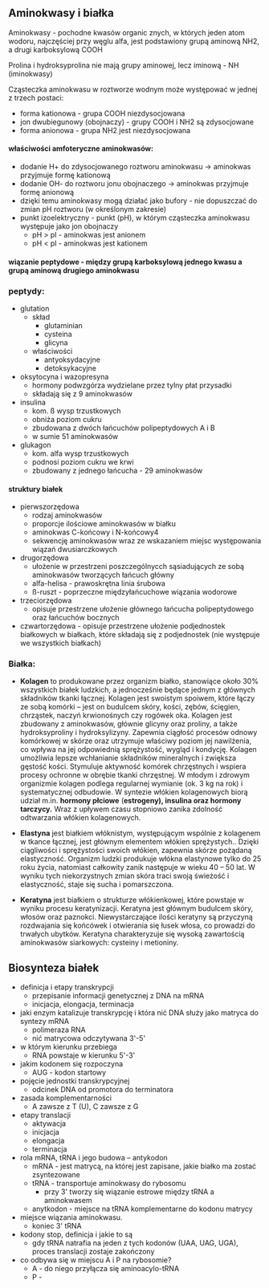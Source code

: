 ## Aminokwasy i białka
Aminokwasy - pochodne kwasów organic znych, w których jeden atom wodoru, najczęściej przy węglu alfa, jest podstawiony grupą aminową NH2, a drugi karboksylową COOH

Prolina i hydroksyprolina nie mają grupy aminowej, lecz iminową - NH (iminokwasy)

Cząsteczka aminokwasu w roztworze wodnym może występować w jednej z trzech postaci:
- forma kationowa - grupa COOH niezdysocjowana
- jon dwubiegunowy (obojnaczy) - grupy COOH i NH2 są zdysocjowane
- forma anionowa - grupa NH2 jest niezdysocjowana

#### właściwości amfoteryczne aminokwasów:
- dodanie H+ do zdysocjowanego roztworu aminokwasu -> aminokwas przyjmuje formę kationową
- dodanie OH- do roztworu jonu obojnaczego -> aminokwas przyjmuje formę anionową
- dzięki temu aminokwasy mogą działać jako bufory - nie dopuszczać do zmian pH roztworu (w określonym zakresie)
- punkt izoelektryczny - punkt (pH), w którym cząsteczka aminokwasu występuje jako jon obojnaczy
	- pH > pI - aminokwas jest anionem
	- pH < pI - aminokwas jest kationem

#### wiązanie peptydowe - między grupą karboksylową jednego kwasu a grupą aminową drugiego aminokwasu

### peptydy:
- glutation
	- skład
		- glutaminian
		-  cysteina
		- glicyna
	- właściwości
		- antyoksydacyjne
		- detoksykacyjne
- oksytocyna i wazopresyna
	- hormony podwzgórza wydzielane przez tylny płat przysadki
	- składają się z 9 aminokwasów
- insulina
	- kom. ß wysp trzustkowych
	- obniża poziom cukru
	- zbudowana z dwóch łańcuchów polipeptydowych A i B
	- w sumie 51 aminokwasów
- glukagon
	- kom. alfa wysp trzustkowych
	- podnosi poziom cukru we krwi
	- zbudowany z jednego łańcucha - 29 aminokwasów

#### struktury białek
- pierwszorzędowa
	- rodzaj aminokwasów
	- proporcje ilościowe aminokwasów w białku
	- aminokwas C-końcowy i N-końcowy4
	- sekwencję aminokwasów wraz ze wskazaniem miejsc występowania wiązań dwusiarczkowych
- drugorzędowa
	- ułożenie w przestrzeni poszczególnycch sąsiadujących ze sobą aminokwasów tworzących łańcuch główny
	- alfa-helisa - prawoskrętna linia śrubowa
	- ß-ruszt - poprzeczne międzyłańcuchowe wiązania wodorowe
- trzeciorzędowa
	- opisuje przestrzene ułożenie głównego łańcucha polipeptydowego oraz łańcuchów bocznych
- czwartorzędowa - opisuje przestrzene ułożenie podjednostek białkowych w białkach, które składają się z podjednostek (nie występuje we wszystkich białkach)

### Białka:

- **Kolagen** to produkowane przez organizm białko, stanowiące około 30% wszystkich białek ludzkich, a jednocześnie będące jednym z głównych składników tkanki łącznej. Kolagen jest swoistym spoiwem, które łączy ze sobą komórki – jest on budulcem skóry, kości, zębów, ścięgien, chrząstek, naczyń krwionośnych czy rogówek oka. Kolagen jest zbudowany z aminokwasów, głównie glicyny oraz proliny, a także hydroksyproliny i hydroksylizyny. Zapewnia ciągłość procesów odnowy komórkowej w skórze oraz utrzymuje właściwy poziom jej nawilżenia, co wpływa na jej odpowiednią sprężystość, wygląd i kondycję. Kolagen umożliwia lepsze wchłanianie składników mineralnych i zwiększa gęstość kości. Stymuluje aktywność komórek chrzęstnych i wspiera procesy ochronne w obrębie tkanki chrzęstnej. W młodym i zdrowym organizmie kolagen podlega regularnej wymianie (ok. 3 kg na rok) i systematycznej odbudowie. W syntezie włókien kolagenowych biorą udział m.in. **hormony płciowe** (**estrogeny), insulina oraz hormony tarczycy.** Wraz z upływem czasu stopniowo zanika zdolność odtwarzania włókien kolagenowych.

- **Elastyna** jest białkiem włóknistym, występującym wspólnie z kolagenem w tkance łącznej, jest głównym elementem włókien sprężystych.. Dzięki ciągliwości i sprężystości swoich włókien, zapewnia skórze pożądaną elastyczność. Organizm ludzki produkuje włókna elastynowe tylko do 25 roku życia, natomiast całkowity zanik następuje w wieku 40 – 50 lat. W wyniku tych niekorzystnych zmian skóra traci swoją świeżość i elastyczność, staje się sucha i pomarszczona. 

- **Keratyna** jest białkiem o strukturze włókienkowej, które powstaje w wyniku procesu keratynizacji. Keratyna jest głównym budulcem skóry, włosów oraz paznokci. Niewystarczające ilości keratyny są przyczyną rozdwajania się końcówek i otwierania się łusek włosa, co prowadzi do trwałych ubytków. Keratyna charakteryzuje się wysoką zawartością aminokwasów siarkowych: cysteiny i metioniny.


## Biosynteza białek
- definicja i etapy transkrypcji
	- przepisanie informacji genetycznej z DNA na mRNA
	- inicjacja, elongacja, terminacja
- jaki enzym katalizuje transkrypcję i która nić DNA służy jako matryca do syntezy mRNA
	- polimeraza RNA
	- nić matrycowa odczytywana 3'-5'
- w którym kierunku przebiega
	- RNA powstaje w kierunku 5'-3'
- jakim kodonem się rozpoczyna
	- AUG - kodon startowy
- pojęcie jednostki transkrypcyjnej
	- odcinek DNA od promotora do terminatora
- zasada komplementarności
	- A zawsze z T (U), C zawsze z G
- etapy translacji
	- aktywacja
	- inicjacja
	- elongacja
	- terminacja
- rola mRNA, tRNA i jego budowa – antykodon
	- mRNA - jest matrycą, na której jest zapisane, jakie białko ma zostać zsyntezowane
	- tRNA - transportuje aminokwasy do rybosomu
		- przy 3' tworzy się wiązanie estrowe między tRNA a aminokwasem
	- anytkodon - miejsce na tRNA komplementarne do kodonu matrycy
- miejsce wiązania aminokwasu.
	- koniec 3' tRNA
- kodony stop, definicja i jakie to są
	- gdy tRNA natrafia na jeden z tych kodonów (UAA, UAG, UGA), proces translacji zostaje zakończony
- co odbywa się w miejscu A i P na rybosomie?
	- A - do niego przyłącza się aminoacylo-tRNA
	- P - 